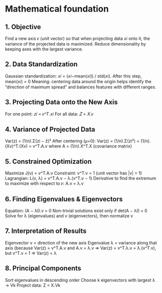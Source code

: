 # Mathematical foundation
## 1. Objective
Find a new axis 𝑣 (unit vector) so that when projecting data 𝑥𝑖 onto it, the variance of the projected data is maximized.
Reduce dimensionality by keeping axes with the largest variance.

## 2. Data Standardization
Gaussian standardization: 𝑥𝑖 = (𝑥𝑖−mean(𝑥𝑖)) / std(𝑥𝑖).
After this step, mean(𝑥𝑖) = 0
Meaning: centering data around the origin helps identify the “direction of maximum spread” and balances features with different ranges.

## 3. Projecting Data onto the New Axis
For one point: 𝑧𝑖 = 𝑣^𝑇.𝑥𝑖
For all data: 𝑍 = 𝑋.𝑣

## 4. Variance of Projected Data
Var(z) = (1/n).Σ(zi − z̄)²
After centering (μ=0): Var(z) = (1/n).Σ(zi²) = (1/n).(Xv)^T.(Xv) = v^T.A.v
where A = (1/n).X^T.X (covariance matrix)

## 5. Constrained Optimization
Maximize J(v) = v^T.A.v
Constraint: v^T.v = 1 (unit vector has |v| = 1)
Lagrangian: L(v, λ) = v^T.A.v − λ.(v^T.v − 1)
Derivative to find the extremum to maximize with respect to 𝑣: A.v = λ.v

## 6. Finding Eigenvalues & Eigenvectors
Equation: (A − λI).v = 0
Non-trivial solutions exist only if det(A − λI) = 0
Solve for λ (eigenvalues) and v (eigenvectors), then normalize v

## 7. Interpretation of Results
Eigenvector v = direction of the new axis
Eigenvalue λ = variance along that axis (because Var(z) = v^T.A.v and A.v = λ.v => Var(z) = v^T.λ.v = λ.(v^T.v), but v^T.v = 1 => Var(z) = λ

## 8. Principal Components
Sort eigenvalues in descending order
Choose k eigenvectors with largest λ → Vk
Project data: Z = X.Vk

#
